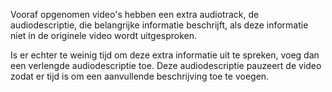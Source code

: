 <!-- @license CC0-1.0 -->

Vooraf opgenomen video's hebben een extra audiotrack, de audiodescriptie, die belangrijke informatie beschrijft, als deze informatie niet in de originele video wordt uitgesproken.

Is er echter te weinig tijd om deze extra informatie uit te spreken, voeg dan een verlengde audiodescriptie toe. Deze audiodescriptie pauzeert de video zodat er tijd is om een aanvullende beschrijving toe te voegen.
